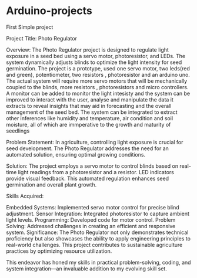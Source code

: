 # Arduino-projects
First Simple project

Project Title: Photo Regulator

Overview:
The Photo Regulator project is designed to regulate light exposure in a seed bed using a servo motor, photoresistor, and LEDs. The system dynamically adjusts blinds to optimize the light intensity for seed germination.
The project is a prototype, used one servo motor, two leds(red and green), potentiometer, two resistors , photoresistor and an arduino uno. The actual system will require more servo motors that will be mechanically coupled to the blinds, more resistors , photoresistors and micro controllers. A monitor can be added to monitor the light intesisty and the system can be improved to interact with the user, analyse and manipulate the data it extracts to reveal insights that may aid in forecasting and the overall management of the seed bed.
The system can be integrated to extract other inferences like humidity and temperature, air condition and soil moisture, all of which are immperative to the growth and maturity of seedlings

Problem Statement:
In agriculture, controlling light exposure is crucial for seed development. The Photo Regulator addresses the need for an automated solution, ensuring optimal growing conditions.

Solution:
The project employs a servo motor to control blinds based on real-time light readings from a photoresistor and a resistor. LED indicators provide visual feedback. This automated regulation enhances seed germination and overall plant growth.

Skills Acquired:

Embedded Systems: Implemented servo motor control for precise blind adjustment.
Sensor Integration: Integrated photoresistor to capture ambient light levels.
Programming: Developed code for motor control.
Problem Solving: Addressed challenges in creating an efficient and responsive system.
Significance:
The Photo Regulator not only demonstrates technical proficiency but also showcases the ability to apply engineering principles to real-world challenges. This project contributes to sustainable agriculture practices by optimizing resource utilization.

This endeavor has honed my skills in practical problem-solving, coding, and system integration—an invaluable addition to my evolving skill set.
